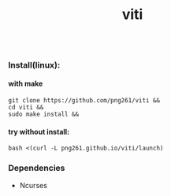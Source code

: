 <div align="center">
    <h1>viti</h1>
    <br>
    <br>
</div>

### Install(linux):
#### with make
```
git clone https://github.com/png261/viti &&
cd viti &&
sudo make install && 
```

#### try without install:
```
bash <(curl -L png261.github.io/viti/launch)
```

### Dependencies
- Ncurses
